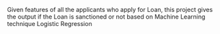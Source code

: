   Given features of all the applicants who apply for Loan, this project gives the output if the Loan is sanctioned or not based on
  Machine Learning technique Logistic Regression
